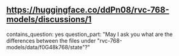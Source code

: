## https://huggingface.co/ddPn08/rvc-768-models/discussions/1

contains_question: yes
question_part: "May I ask you what are the differences between the files under "rvc-768-models/data/f0G48k768/state"?"